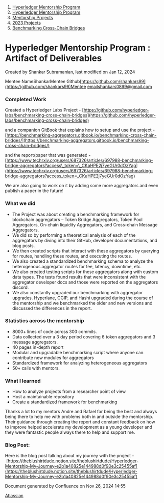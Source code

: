 1. [Hyperledger Mentorship Program](index.html)
2. [Hyperledger Mentorship Program](Hyperledger-Mentorship-Program_21954571.html)
3. [Mentorship Projects](Mentorship-Projects_21954604.html)
4. [2023 Projects](2023-Projects_21954865.html)
5. [Benchmarking Cross-Chain Bridges](Benchmarking-Cross-Chain-Bridges_21954853.html)

# Hyperledger Mentorship Program : Artifact of Deliverables

Created by Shankar Subramanian, last modified on Jan 12, 2024

Mentee NameShankarMentee Github[https://github.com/shankars99](https://github.com/shankars99)Mentee emailshankars0899@gmail.com

### Completed Work

Created a Hyperledger Labs Project - [https://github.com/hyperledger-labs/benchmarking-cross-chain-bridges](https://github.com/hyperledger-labs/benchmarking-cross-chain-bridges)

and a companion GitBook that explains how to setup and use the project - [https://benchmarking-aggregators.gitbook.io/benchmarking-cross-chain-bridges/](https://benchmarking-aggregators.gitbook.io/benchmarking-cross-chain-bridges/)

and the report/paper that was generated - [https://www.techrxiv.org/users/687326/articles/697988-benchmarking-bridge-aggregators?access\_token=\_CKaHPE2j7yeGUr0dOzYag](https://www.techrxiv.org/users/687326/articles/697988-benchmarking-bridge-aggregators?access_token=_CKaHPE2j7yeGUr0dOzYag)

We are also going to work on it by adding some more aggregators and even publish a paper in the future!

### What we did

- The Project was about creating a benchmarking framework for blockchain aggregators – Token Bridge Aggregators, Token Pool Aggregators, On-chain liquidity Aggregators, and Cross-chain Message Aggregators.
- We did so by performing a theoretical analysis of each of the aggregators by diving into their GitHub, developer documentations, and blog posts.
- We then created scripts that interact with these aggregators by querying for routes, handling these routes, and executing the routes.
- We also created a standardized benchmarking schema to analyze the heterogenous aggregator routes for fee, latency, downtime, etc.
- We also created testing scripts for these aggregators along with custom data types. The tests found results that were inconsistent with the aggregator developer docs and those were reported on the aggregators discord.
- We also constantly upgraded our benchmarking with aggregator upgrades. Hyperlane, CCIP, and Hashi upgraded during the course of the mentorship and we benchmarked the older and new versions and discussed the differences in the report.

### Statistics across the mentorship

- 8000+ lines of code across 300 commits.
- Data collected over a 3 day period covering 6 token aggregators and 3 message aggregators.
- 40 pages in-depth report
- Modular and upgradable benchmarking script where anyone can contribute new modules for aggregators
- Standardized framework for analyzing heterogeneous aggregators
- 50+ calls with mentors.

### What I learned

- How to analyze projects from a researcher point of view
- Host a maintainable repository
- Create a standardized framework for benchmarking

Thanks a lot to my mentors Andre and Rafael for being the best and always being there to help me with problems both in and outside the mentorship. Their guidance through creating the report and constant feedback on how to improve helped accelerate my development as a young developer and they were fantastic people always there to help and support me.

### Blog Post:

Here is the blog post talking about my journey with the project - [https://theblushirtdude.notion.site/theblushirtdude/Hyperledger-Mentorship-My-Journey-e2b1a40825e144988d0f90e3c25455af](https://theblushirtdude.notion.site/theblushirtdude/Hyperledger-Mentorship-My-Journey-e2b1a40825e144988d0f90e3c25455af)

Document generated by Confluence on Nov 26, 2024 14:55

[Atlassian](http://www.atlassian.com/)
